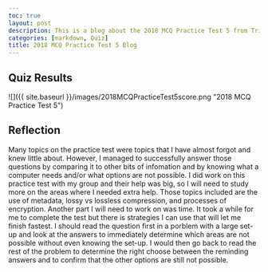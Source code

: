 ```yaml
---
toc: true
layout: post
description: This is a blog about the 2018 MCQ Practice Test 5 from Tri 2
categories: [markdown, Quiz]
title: 2018 MCQ Practice Test 5 Blog
---
```


## Quiz Results

![]({{ site.baseurl }}/images/2018MCQPracticeTest5score.png "2018 MCQ Practice Test 5")

## Reflection

Many topics on the practice test were topics that I have almost forgot and knew little about. However, I managed to successfully answer those questions by comparing it to other bits of infomation and by knowing what a computer needs and/or what options are not possible. I did work on this practice test with my group and their help was big, so I will need to study more on the areas where I needed extra help. Those topics included are the use of metadata, lossy vs lossless compression, and processes of encryption. Another part I will need to work on was time. It took a while for me to complete the test but there is strategies I can use that will let me finish fastest. I should read the question first in a porblem with a large set-up and look at the answers to immediately determine which areas are not possible without even knowing the set-up. I would then go back to read the rest of the problem to determine the right choose between the reminding answers and to confirm that the other options are still not possible.